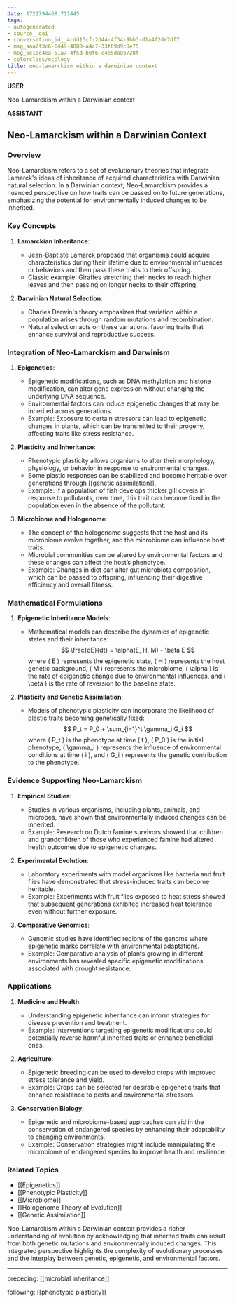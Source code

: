 ```yaml
---
date: 1722794468.711445
tags:
- autogenerated
- source__oai
- conversation_id__4cdd15cf-2d44-4f34-9bb3-d1a4f2de7df7
- msg_aaa2f3c6-6449-4888-a4c7-33f69d9c8e75
- msg_6e18c4ea-51a7-4f5d-b0f6-c4e5da8b728f
- colorclass/ecology
title: neo-lamarckism within a darwinian context
---
```


**USER**

Neo-Lamarckism within a Darwinian context


**ASSISTANT**

## Neo-Lamarckism within a Darwinian Context

### Overview

Neo-Lamarckism refers to a set of evolutionary theories that integrate Lamarck's ideas of inheritance of acquired characteristics with Darwinian natural selection. In a Darwinian context, Neo-Lamarckism provides a nuanced perspective on how traits can be passed on to future generations, emphasizing the potential for environmentally induced changes to be inherited.

### Key Concepts

1. **Lamarckian Inheritance**:
    - Jean-Baptiste Lamarck proposed that organisms could acquire characteristics during their lifetime due to environmental influences or behaviors and then pass these traits to their offspring.
    - Classic example: Giraffes stretching their necks to reach higher leaves and then passing on longer necks to their offspring.

2. **Darwinian Natural Selection**:
    - Charles Darwin's theory emphasizes that variation within a population arises through random mutations and recombination.
    - Natural selection acts on these variations, favoring traits that enhance survival and reproductive success.

### Integration of Neo-Lamarckism and Darwinism

1. **Epigenetics**:
    - Epigenetic modifications, such as DNA methylation and histone modification, can alter gene expression without changing the underlying DNA sequence.
    - Environmental factors can induce epigenetic changes that may be inherited across generations.
    - Example: Exposure to certain stressors can lead to epigenetic changes in plants, which can be transmitted to their progeny, affecting traits like stress resistance.

2. **Plasticity and Inheritance**:
    - Phenotypic plasticity allows organisms to alter their morphology, physiology, or behavior in response to environmental changes.
    - Some plastic responses can be stabilized and become heritable over generations through [[genetic assimilation]].
    - Example: If a population of fish develops thicker gill covers in response to pollutants, over time, this trait can become fixed in the population even in the absence of the pollutant.

3. **Microbiome and Hologenome**:
    - The concept of the hologenome suggests that the host and its microbiome evolve together, and the microbiome can influence host traits.
    - Microbial communities can be altered by environmental factors and these changes can affect the host’s phenotype.
    - Example: Changes in diet can alter gut microbiota composition, which can be passed to offspring, influencing their digestive efficiency and overall fitness.

### Mathematical Formulations

1. **Epigenetic Inheritance Models**:
    - Mathematical models can describe the dynamics of epigenetic states and their inheritance:
      $$
      \frac{dE}{dt} = \alpha(E, H, M) - \beta E
      $$
      where \( E \) represents the epigenetic state, \( H \) represents the host genetic background, \( M \) represents the microbiome, \( \alpha \) is the rate of epigenetic change due to environmental influences, and \( \beta \) is the rate of reversion to the baseline state.

2. **Plasticity and Genetic Assimilation**:
    - Models of phenotypic plasticity can incorporate the likelihood of plastic traits becoming genetically fixed:
      $$
      P_t = P_0 + \sum_{i=1}^t \gamma_i G_i
      $$
      where \( P_t \) is the phenotype at time \( t \), \( P_0 \) is the initial phenotype, \( \gamma_i \) represents the influence of environmental conditions at time \( i \), and \( G_i \) represents the genetic contribution to the phenotype.

### Evidence Supporting Neo-Lamarckism

1. **Empirical Studies**:
    - Studies in various organisms, including plants, animals, and microbes, have shown that environmentally induced changes can be inherited.
    - Example: Research on Dutch famine survivors showed that children and grandchildren of those who experienced famine had altered health outcomes due to epigenetic changes.

2. **Experimental Evolution**:
    - Laboratory experiments with model organisms like bacteria and fruit flies have demonstrated that stress-induced traits can become heritable.
    - Example: Experiments with fruit flies exposed to heat stress showed that subsequent generations exhibited increased heat tolerance even without further exposure.

3. **Comparative Genomics**:
    - Genomic studies have identified regions of the genome where epigenetic marks correlate with environmental adaptations.
    - Example: Comparative analysis of plants growing in different environments has revealed specific epigenetic modifications associated with drought resistance.

### Applications

1. **Medicine and Health**:
    - Understanding epigenetic inheritance can inform strategies for disease prevention and treatment.
    - Example: Interventions targeting epigenetic modifications could potentially reverse harmful inherited traits or enhance beneficial ones.

2. **Agriculture**:
    - Epigenetic breeding can be used to develop crops with improved stress tolerance and yield.
    - Example: Crops can be selected for desirable epigenetic traits that enhance resistance to pests and environmental stressors.

3. **Conservation Biology**:
    - Epigenetic and microbiome-based approaches can aid in the conservation of endangered species by enhancing their adaptability to changing environments.
    - Example: Conservation strategies might include manipulating the microbiome of endangered species to improve health and resilience.

### Related Topics

- [[Epigenetics]]
- [[Phenotypic Plasticity]]
- [[Microbiome]]
- [[Hologenome Theory of Evolution]]
- [[Genetic Assimilation]]

Neo-Lamarckism within a Darwinian context provides a richer understanding of evolution by acknowledging that inherited traits can result from both genetic mutations and environmentally induced changes. This integrated perspective highlights the complexity of evolutionary processes and the interplay between genetic, epigenetic, and environmental factors.


---

preceding: [[microbial inheritance]]  


following: [[phenotypic plasticity]]